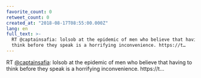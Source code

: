 ```yaml
---
favorite_count: 0
retweet_count: 0
created_at: "2018-08-17T08:55:00.000Z"
lang: en
full_text: >-
  RT @captainsafia: lolsob at the epidemic of men who believe that having to
  think before they speak is a horrifying inconvenience. https://t…
---
```


RT [@captainsafia](https://twitter.com/captainsafia): lolsob at the epidemic of
men who believe that having to think before they speak is a horrifying
inconvenience. https://t…
